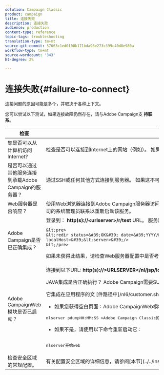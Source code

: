 ```yaml
---
solution: Campaign Classic
product: campaign
title: 连接失败
description: 连接失败
audience: production
content-type: reference
topic-tags: troubleshooting
translation-type: tm+mt
source-git-commit: 57063c1ed0100b171bda93e273c399c40d8e980a
workflow-type: tm+mt
source-wordcount: '343'
ht-degree: 2%

---
```



# 连接失败{#failure-to-connect}

连接问题的原因可能是多个，并取决于各种上下文。

您可以尝试以下测试，如果连接故障仍然存在，请与Adobe Campaign支 **持联系**。



<table> 
 <thead> 
  <tr> 
   <th>检查<br /> </th> 
   <th>解决方案<br /> </th> 
  </tr> 
 </thead> 
 <tbody> 
  <tr> 
   <td>您是否可以从计算机访问Internet?</td> 
   <td>检查是否可以连接到Internet上的网站（例如）。 如果无法连接，则问题出在您的计算机上。 与系统管理员联系。</td>
  </tr>
  <tr> 
   <td>是否可以通过其他服务连接到承载Adobe Campaign的服务器？</td> 
   <td>通过SSH或任何其他方式连接到服务器。 如果这不可能，则主机公司有问题。 与系统管理员联系。</td>
  </tr>
  <tr> 
   <td>Web服务器是否响应？</td> 
   <td>使用Web浏览器连接到Adobe Campaign服务器访问URL: <b>http(s):// &lt;urlserver&gt;</b>。 如果它没有响应，则计算机上停止Web服务器。 请与主机公司的系统管理员联系以重新启动该服务。</td>
  </tr>
  <tr> 
   <td>Adobe Campaign是否已正确集成？</td> 
   <td>登录到： <b>http(s)://&lt;urlserver&gt;/r/test</b> URL。 服务器应返回以下类型的消息：

    &lt;pre>
    &lt;redir status=&#39;OK&#39; date=&#39;YYYY/MM/DD HH:MM:SS&#39; build=&#39;XXXX&#39; host=&#39;&lt;hostname>&#39; localHost=&#39;&lt;server>&#39;/>
    &lt;/pre>
如果未获得此结果，请检查Web服务器配置中是否考虑了集成。</td>
</tr>
  <tr> 
   <td>Adobe CampaignWeb模块是否已启动？</td> 
   <td>连接到以下URL: <b>http(s)://&gt;URLSERVER&lt;/nl/jsp/logon.jsp</b>*如果您获得Tomcat Java错误：

JAVA集成是否正确执行？ Adobe Campaign需要SUN JDK。

它集成在应用程序的文 [件路径中]/nl6/customer.sh

* 如果您获得空白页面：Adobe CampaignWeb模块是否已启动？ 您应获得：

<pre>
nlserver pdumpHH:MM:SS &gt;Adobe Campaign Classic的应用程序服务器(7.X YY.R内部版本XXX@SHA1),DD/MM/YYYY[...]web@default(27515)- 55.2 Mb[...]
</pre>
* 如果不是，请使用以下命令重新启动它：

<pre>        
nlserver开始web
</pre>
</td>
</tr>
  <tr>
  	<td>检查安全区域的常规配置。</td>
  	<td>有关配置安全区域的详细信息，请参阅[本节](../../installation/using/configuring-campaign-server.md#defining-security-zones)</td>
  </tr>
 </tbody> 
</table>
